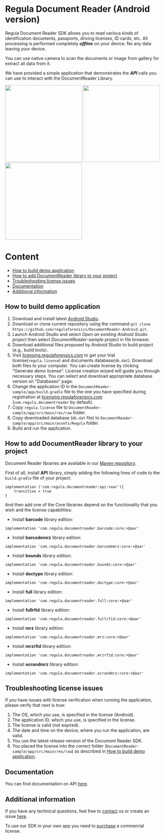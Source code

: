 # Regula Document Reader (Android version)
Regula Document Reader SDK allows you to read various kinds of identification documents, passports, driving licenses, ID cards, etc. All processing is performed completely ***offline*** on your device. No any data leaving your device.

You can use native camera to scan the documents or image from gallery for extract all data from it.

We have provided a simple application that demonstrates the ***API*** calls you can use to interact with the DocumentReader Library.

<img src="https://img.regulaforensics.com/Screenshots/SDK-5.0/LG_Nexus_5X_1.jpg" width="250"> <img src="https://img.regulaforensics.com/Screenshots/SDK-5.0/LG_Nexus_5X_2.jpg" width="250"> <img src="https://img.regulaforensics.com/Screenshots/SDK-5.0/LG_Nexus_5X_3.jpg" width="250">

# Content
* [How to build demo application](#how-to-build-demo-application)
* [How to add DocumentReader library to your project](#how-to-add-documentreader-library-to-your-project)
* [Troubleshooting license issues](#troubleshooting-license-issues)
* [Documentation](#documentation)
* [Additional information](#additional-information)

## How to build demo application
1. Download and install latest [Android Studio](https://developer.android.com/studio/index.html).
2. Download or clone current repository using the command `git clone https://github.com/regulaforensics/DocumentReader-Android.git`.
3. Launch Android Studio and select _Open an existing Android Studio project_ then select _DocumentReader-sample_ project in file browser.
4. Download additional files proposed by Android Studio to build project (e.g., build tools).
5. Visit [licensing.regulaforensics.com](https://licensing.regulaforensics.com) to get your trial license(`regula.license`) and documents database(`db.dat`). Download both files to your computer. You can create license by clicking "Generate demo license". License creation wizard will guide you through necessary steps. You can select and download appropriate database version on "Databases" page.
6. Change the application ID in the `DocumentReader-sample/app/build.gradle`  file to the one you have specified during registration at [licensing.regulaforensics.com](https://licensing.regulaforensics.com) (`com.regula.documentreader` by default).
7. Copy `regula.license` file to `DocumentReader-sample/app/src/main/res/raw` folder.
8. Copy downloaded database (`db.dat` file) to `DocumentReader-sample/app/src/main/assets/Regula` folder.
9. Build and run the application.

## How to add DocumentReader library to your project
Document Reader libraries are available in our [Maven repository](http://maven.regulaforensics.com/RegulaDocumentReader/com/regula/documentreader).

First of all, install **API** library, simply adding the following lines of code to the `build.gradle` file of your project:
```
implementation ('com.regula.documentreader:api:+aar'){
    transitive = true
}
```

And then add one of the Core libraries depend on the functionality that you wish and the license capabilities:
* Install **barcode** library edition:
```
implementation 'com.regula.documentreader.barcode:core:+@aar'
```

* Install **barcodemrz** library edition:
```
implementation 'com.regula.documentreader.barcodemrz:core:+@aar'
```

* Install **bounds** library edition:
```
implementation 'com.regula.documentreader.bounds:core:+@aar'
```

* Install **doctype** library edition:
```
implementation 'com.regula.documentreader.doctype:core:+@aar'
```

* Install **full** library edition:
```
implementation 'com.regula.documentreader.full:core:+@aar'
```

* Install **fullrfid** library edition:
```
implementation 'com.regula.documentreader.fullrfid:core:+@aar'
```

* Install **mrz** library edition:
```
implementation 'com.regula.documentreader.mrz:core:+@aar'
```

* Install **mrzrfid** library edition:
```
implementation 'com.regula.documentreader.mrzrfid:core:+@aar'
```

* Install **ocrandmrz** library edition:
```
implementation 'com.regula.documentreader.ocrandmrz:core:+@aar'
```

## Troubleshooting license issues
If you have issues with license verification when running the application, please verify that next is true:
1. The OS, which you use, is specified in the license (Android).
2. The application ID, which you use, is specified in the license.
3. The license is valid (not expired).
4. The date and time on the device, where you run the application, are valid.
5. You use the latest release version of the Document Reader SDK.
6. You placed the license into the correct folder (`DocumentReader-sample/app/src/main/res/raw`) as described in [How to build demo application](#how-to-build-demo-application).

## Documentation
You can find documentation on API [here](https://docs.regulaforensics.com/android).

## Additional information
If you have any technical questions, feel free to [contact](mailto:android.support@regulaforensics.com) us or create an issue [here](https://github.com/regulaforensics/DocumentReader-Android/issues).

To use our SDK in your own app you need to [purchase](https://pipedrivewebforms.com/form/5f1d771cbe4f844a1f78f8a06fbf94361841159) a commercial license.
